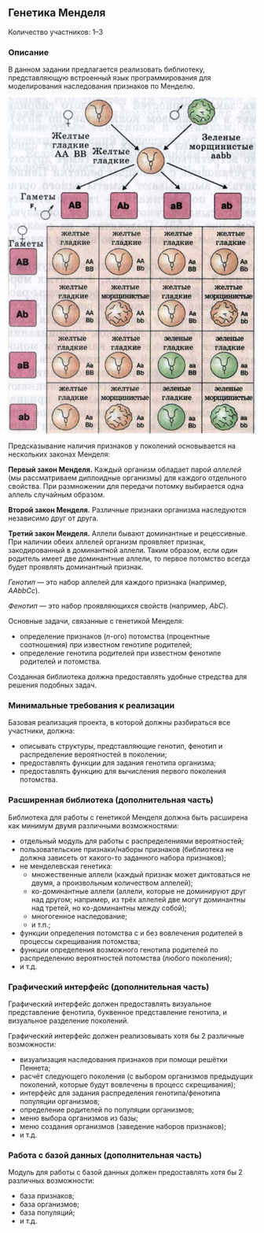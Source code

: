 Генетика Менделя
----------------

Количество участников: 1–3

### Описание

В данном задании предлагается реализовать библиотеку, представляющую
встроенный язык программирования для моделирования наследования признаков
по Менделю.

![Независимое наследование признаков.](images/mendel.jpg)

Предсказывание наличия признаков у поколений основывается на нескольких законах Менделя:

**Первый закон Менделя.**
Каждый организм обладает парой *аллелей* (мы рассматриваем диплоидные организмы) для каждого
отдельного свойства. При размножении для передачи потомку выбирается одна аллель случайным образом.

**Второй закон Менделя.**
Различные признаки организма наследуются независимо друг от друга.

**Третий закон Менделя.**
Аллели бывают доминантные и рецессивные. При наличии обеих аллелей организм проявляет признак,
закодированный в доминантной аллели. Таким образом, если один родитель имеет две доминантные
аллели, то первое потомство всегда будет проявлять доминантный признак.

*Генотип* — это набор аллелей для каждого признака (например, *AAbbCc*).

*Фенотип* — это набор проявляющихся свойств (например, *AbC*).

Основные задачи, связанные с генетикой Менделя:

- определение признаков ($n$-ого) потомства (процентные соотношения) при известном генотипе родителей;
- определение генотипа родителей при известном фенотипе родителей и потомства.

Созданная библиотека должна предоставлять удобные стредства для решения подобных задач.

### Минимальные требования к реализации

Базовая реализация проекта, в которой должны разбираться все участники, должна:

- описывать структуры, представляющие генотип, фенотип и распределение вероятностей в поколении;
- предоставлять функции для задания генотипа организма;
- предоставлять функцию для вычисления первого поколения потомства.

### Расширенная библиотека (дополнительная часть)

Библиотека для работы с генетикой Менделя должна быть расширена как минимум
двумя различными возможностями:

- отдельный модуль для работы с распределениями вероятностей;
- пользовательские признаки/наборы признаков (библиотека не должна зависеть от какого-то заданного набора признаков);
- не менделевская генетика:
    - множественные аллели (каждый признак может диктоваться не двумя, а произвольным количеством аллелей);
    - ко-доминантные аллели (аллели, которые не доминируют друг над другом;
      например, из трёх аллелей две могут доминантны над третей, но ко-доминантны между собой);
    - многогенное наследование;
    - и т.п.;
- функции определения потомства с и без вовлечения родителей в процессы скрещивания потомства;
- функции определения возможного генотипа родителей по распределению вероятностей потомства (любого поколения);
- и т.д.

### Графический интерфейс (дополнительная часть)

Графический интерфейс должен предоставлять визуальное представление фенотипа,
буквенное представление генотипа, и визуальное разделение поколений.

Графический интерфейс должен реализовывать хотя бы 2 различные возможности:

- визуализация наследования признаков при помощи решётки Пеннета;
- расчёт следующего поколения (с выбором организмов предыдущих поколений, которые будут вовлечены в процесс скрещивания);
- интерфейс для задания распределения генотипа/фенотипа популяции организмов;
- определение родителей по популяции организмов;
- меню выбора организмов из базы;
- меню создания организмов (заведение наборов признаков);
- и т.д.

### Работа с базой данных (дополнительная часть)

Модуль для работы с базой данных должен предоставлять хотя бы 2 различных возможности:

- база признаков;
- база организмов;
- база популяций;
- и т.д.

